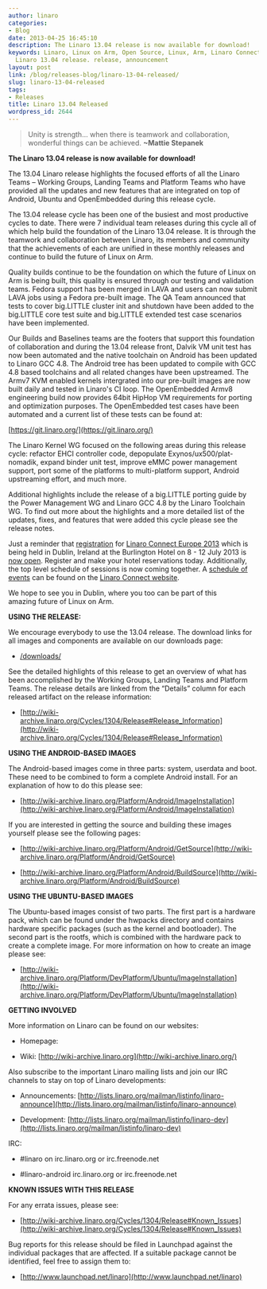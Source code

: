 ```yaml
---
author: linaro
categories:
- Blog
date: 2013-04-25 16:45:10
description: The Linaro 13.04 release is now available for download!
keywords: Linaro, Linux on Arm, Open Source, Linux, Arm, Linaro Connect, LCE-Dublin,
  Linaro 13.04 release. release, announcement
layout: post
link: /blog/releases-blog/linaro-13-04-released/
slug: linaro-13-04-released
tags:
- Releases
title: Linaro 13.04 Released
wordpress_id: 2644
---
```


>
> Unity is strength... when there is teamwork and collaboration, wonderful things can be achieved. **~Mattie Stepanek**
>
>


**The Linaro 13.04 release is now available for download!**

The 13.04 Linaro release highlights the focused efforts of all the Linaro Teams – Working Groups, Landing Teams and Platform Teams who have provided all the updates and new features that are integrated on top of Android, Ubuntu and OpenEmbedded during this release cycle.

The 13.04 release cycle has been one of the busiest and most productive cycles to date. There were 7 individual team releases during this cycle all of which help build the foundation of the Linaro 13.04 release. It is through the teamwork and collaboration between Linaro, its members and community that the achievements of each are unified in these monthly releases and continue to build the future of Linux on Arm.

Quality builds continue to be the foundation on which the future of Linux on Arm is being built, this quality is ensured through our testing and validation teams. Fedora support has been merged in LAVA and users can now submit LAVA jobs using a Fedora pre-built image. The QA Team announced that tests to cover big.LITTLE cluster init and shutdown have been added to the big.LITTLE core test suite and big.LITTLE extended test case scenarios have been implemented.

Our Builds and Baselines teams are the footers that support this foundation of collaboration and during the 13.04 release front, Dalvik VM unit test has now been automated and the native toolchain on Android has been updated to Linaro GCC 4.8. The Android tree has been updated to compile with GCC 4.8 based toolchains and all related changes have been upstreamed. The Armv7 KVM enabled kernels intergrated into our pre-built images are now built daily and tested in Linaro's CI loop. The OpenEmbedded Armv8 engineering build now provides 64bit HipHop VM requirements for porting and optimization purposes. The OpenEmbedded test cases have been automated and a current list of these tests can be found at:

[https://git.linaro.org/](https://git.linaro.org/)

The Linaro Kernel WG focused on the following areas during this release cycle: refactor EHCI controller code, depopulate Exynos/ux500/plat-nomadik, expand binder unit test, improve eMMC power management support, port some of the platforms to multi-platform support, Android upstreaming effort, and much more.

Additional highlights include the release of a big.LITTLE porting guide by the Power Management WG and Linaro GCC 4.8 by the Linaro Toolchain WG. To find out more about the highlights and a more detailed list of the updates, fixes, and features that were added this cycle please see the release notes.

Just a reminder that [registration](http://linaroconnect-lce13-eorg.eventbrite.com/) for [Linaro Connect Europe 2013](https://connect.linaro.org) which is being held in Dublin, Ireland at the Burlington Hotel on 8 - 12 July 2013 is [now open](http://linaroconnect-lce13-eorg.eventbrite.com/). Register and make your hotel reservations today. Additionally, the top level schedule of sessions is now coming together. A [schedule of events](http://lce-13.zerista.com/event?event_order=start&event_page=1&owner=other&owner_id=453800) can be found on the [Linaro Connect website](https://connect.linaro.org).

We hope to see you in Dublin, where you too can be part of this amazing future of Linux on Arm.

**USING THE RELEASE:**

We encourage everybody to use the 13.04 release. The download links for all images and components are available on our downloads page:

  * [/downloads/](/downloads/)


See the detailed highlights of this release to get an overview of what has been accomplished by the Working Groups, Landing Teams and Platform Teams. The release details are linked from the “Details” column for each released artifact on the release information:



  * [http://wiki-archive.linaro.org/Cycles/1304/Release#Release_Information](http://wiki-archive.linaro.org/Cycles/1304/Release#Release_Information)

**USING THE ANDROID-BASED IMAGES**




The Android-based images come in three parts: system, userdata and boot. These need to be combined to form a complete Android install. For an explanation of how to do this please see:


  * [http://wiki-archive.linaro.org/Platform/Android/ImageInstallation](http://wiki-archive.linaro.org/Platform/Android/ImageInstallation)



If you are interested in getting the source and building these images yourself please see the following pages:

  * [http://wiki-archive.linaro.org/Platform/Android/GetSource](http://wiki-archive.linaro.org/Platform/Android/GetSource)

  * [http://wiki-archive.linaro.org/Platform/Android/BuildSource](http://wiki-archive.linaro.org/Platform/Android/BuildSource)


**USING THE UBUNTU-BASED IMAGES**


The Ubuntu-based images consist of two parts. The first part is a hardware pack, which can be found under the hwpacks directory and contains hardware specific packages (such as the kernel and bootloader). The second part is the rootfs, which is combined with the hardware pack to create a complete image. For more information on how to create an image please see:

  * [http://wiki-archive.linaro.org/Platform/DevPlatform/Ubuntu/ImageInstallation](http://wiki-archive.linaro.org/Platform/DevPlatform/Ubuntu/ImageInstallation)

**GETTING INVOLVED**


More information on Linaro can be found on our websites:

  * Homepage: [](/)

  * Wiki: [http://wiki-archive.linaro.org](http://wiki-archive.linaro.org/)

Also subscribe to the important Linaro mailing lists and join our IRC channels to stay on top of Linaro developments:

  * Announcements: [http://lists.linaro.org/mailman/listinfo/linaro-announce](http://lists.linaro.org/mailman/listinfo/linaro-announce)

  * Development: [http://lists.linaro.org/mailman/listinfo/linaro-dev](http://lists.linaro.org/mailman/listinfo/linaro-dev)

IRC:

  * #linaro on irc.linaro.org or irc.freenode.net

  * #linaro-android irc.linaro.org or irc.freenode.net


**KNOWN ISSUES WITH THIS RELEASE**


For any errata issues, please see:

  * [http://wiki-archive.linaro.org/Cycles/1304/Release#Known_Issues](http://wiki-archive.linaro.org/Cycles/1304/Release#Known_Issues)

Bug reports for this release should be filed in Launchpad against the individual packages that are affected. If a suitable package cannot be identified, feel free to assign them to:

  * [http://www.launchpad.net/linaro](http://www.launchpad.net/linaro)
